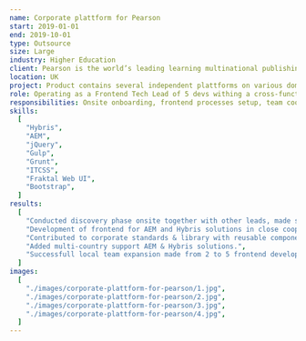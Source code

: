 ```yaml
---
name: Corporate plattform for Pearson
start: 2019-01-01
end: 2019-10-01
type: Outsource
size: Large
industry: Higher Education
client: Pearson is the world’s leading learning multinational publishing and education company, serving customers in nearly 200 countries with digital content, assessments, qualifications, and data. As of 2017, it is the largest education company, and it was once the largest book publisher in the world.
location: UK
project: Product contains several independent plattforms on various domains which needed to be optimized by extracting business logic into common solution providing single unified UX and coding standards. New plattform built with AEM & Hybris, plus Fraktal Web UI tool for development of reusable frontend components.
role: Operating as a Frontend Tech Lead of 5 devs withing a cross-functional team of 30+ people.
responsibilities: Onsite onboarding, frontend processes setup, team coordination, scope planning & estimation, team expansions (interviewing + onboarding), development of components following corporate stardards, supervision, cross code review.
skills:
  [
    "Hybris",
    "AEM",
    "jQuery",
    "Gulp",
    "Grunt",
    "ITCSS",
    "Fraktal Web UI",
    "Bootstrap",
  ]
results:
  [
    "Conducted discovery phase onsite together with other leads, made scope planning & estimation, detailed requirements analysis and learning product specification.",
    "Development of frontend for AEM and Hybris solutions in close cooperation with cross-functional team.",
    "Contributed to corporate standards & library with reusable components built on top of Fraktal Web UI.",
    "Added multi-country support AEM & Hybris solutions.",
    "Successfull local team expansion made from 2 to 5 frontend developers.",
  ]
images:
  [
    "./images/corporate-plattform-for-pearson/1.jpg",
    "./images/corporate-plattform-for-pearson/2.jpg",
    "./images/corporate-plattform-for-pearson/3.jpg",
    "./images/corporate-plattform-for-pearson/4.jpg",
  ]
---
```


